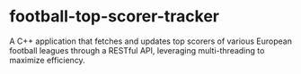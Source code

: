 # football-top-scorer-tracker
A C++ application that fetches and updates top scorers of various European football leagues through a RESTful API, leveraging multi-threading to maximize efficiency.
